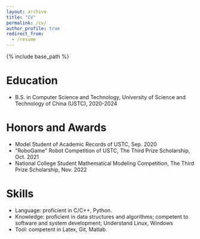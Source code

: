 ```yaml
---
layout: archive
title: "CV"
permalink: /cv/
author_profile: true
redirect_from:
  - /resume
---
```


{% include base_path %}

Education
======
* B.S. in Computer Science and Technology, University of Science and Technology of China (USTC), 2020-2024

Honors and Awards
======
* Model Student of Academic Records of USTC, Sep. 2020
* "RoboGame" Robot Competition of USTC, The Third Prize Scholarship, Oct. 2021
* National College Student Mathematical Modeling Competition, The Third Prize Scholarship, Nov. 2022

Skills
======
* Language: proficient in C/C++, Python.
* Knowledge: proficient in data structures and algorithms; competent to software and system development; Understand Linux, Windows
* Tool: competent in Latex, Git, Matlab.
